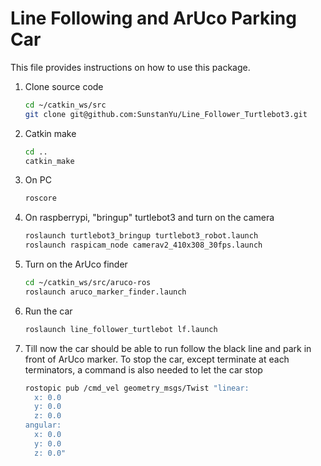 # Line Following and ArUco Parking Car

This file provides instructions on how to use this package.

1. Clone source code

   ```bash
   cd ~/catkin_ws/src
   git clone git@github.com:SunstanYu/Line_Follower_Turtlebot3.git
   ```

2. Catkin make

   ```bash
   cd ..
   catkin_make
   ```

3. On PC

   ```bash
   roscore
   ```

4. On raspberrypi, "bringup" turtlebot3 and turn on the camera

   ```bash
   roslaunch turtlebot3_bringup turtlebot3_robot.launch
   roslaunch raspicam_node camerav2_410x308_30fps.launch
   ```

5. Turn on the ArUco finder

   ```bash
   cd ~/catkin_ws/src/aruco-ros
   roslaunch aruco_marker_finder.launch
   ```

6. Run the car

   ```bash
   roslaunch line_follower_turtlebot lf.launch
   ```

7. Till now the car should be able to run follow the black line and park in front of ArUco marker. To stop the car, except terminate at each terminators, a command is also needed to let the car stop

   ```bash
   rostopic pub /cmd_vel geometry_msgs/Twist "linear:
     x: 0.0
     y: 0.0
     z: 0.0
   angular:
     x: 0.0
     y: 0.0
     z: 0.0"
   ```

   
